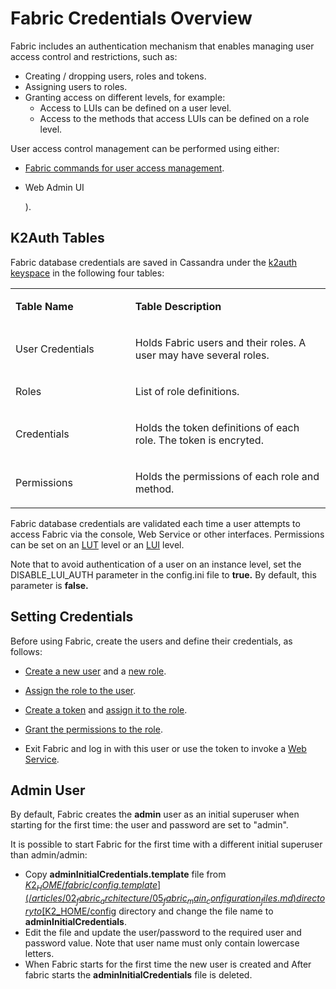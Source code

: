 # Fabric Credentials Overview

 Fabric includes an authentication mechanism that enables managing user access control and restrictions, such as:

- Creating / dropping users, roles and tokens.
- Assigning users to roles.
- Granting access on different levels, for example:
  - Access to LUIs can be defined on a user level.
  - Access to the methods that access LUIs can be defined on a role level.

User access control management can be performed using either:

- [Fabric commands for user access management]( <!— add link to #2-->).

- Web Admin UI

  <!-- Add a link- drop 4- Fabric Web Admin -->).

## K2Auth Tables

Fabric database credentials are saved in Cassandra under the [k2auth keyspace](/articles/02_fabric_architecture/06_cassandra_keyspaces_for_fabric.md) in the following four tables:  

<table>
<tbody>
<tr>
<td width="300pxl">
<p><strong>Table Name</strong></p>
</td>
<td width="600pxl">
<p><strong>Table Description</strong></p>
</td>
</tr>
<tr>
<td width="300pxl">
<p>User Credentials</p>
</td>
<td width="600pxl">
<p>Holds Fabric users and their roles. A user may have several roles.</p>
</td>
</tr>
<tr>
<td width="300pxl">
<p>Roles</p>
</td>
<td width="600pxl">
<p>List of role definitions.</p>
</td>
</tr>
<tr>
<td width="300pxl">
<p>Credentials</p>
</td>
<td width="600pxl">
<p>Holds the token definitions of each role. The token is encryted.</p>
</td>
</tr>
<tr>
<td width="300pxl">
<p>Permissions</p>
</td>
<td width="600pxl">
<p>Holds the permissions of each role and method.</p>
</td>
</tr>
</tbody>
</table>

Fabric database credentials are validated each time a user attempts to access Fabric via the console, Web Service or other interfaces. Permissions can be set on an [LUT](/articles/01_fabric_overview/02_fabric_glossary.md#lu--lut) level or an [LUI](/articles/01_fabric_overview/02_fabric_glossary.md#lui) level.

Note that to avoid authentication of a user on an instance level, set the DISABLE_LUI_AUTH parameter in the config.ini file to **true.** By default, this parameter is **false.**

## Setting Credentials

Before using Fabric, create the users and define their credentials, as follows: 

- [Create a new user](<!— add link to #2 – sub-section Create-->) and a [new role](<!— add link to #2 – sub-section Create-->).
- [Assign the role to the user](<!— add link to #2 – sub-section Assign-->).
- [Create a token](<!— add link to #2 – sub-section Create-->)  and [assign it to the role](<!— add link to #2 – sub-section Assign-->).
- [Grant the permissions to the role](<!— add link to #2 – sub-section Grant-->).

- Exit Fabric and log in with this user or use the token to invoke a [Web Service]().

## Admin User

By default, Fabric creates the **admin** user as an initial superuser when starting for the first time: the user and password are set to "admin". 

It is possible to start Fabric for the first time with a different initial superuser than admin/admin:

- Copy **adminInitialCredentials.template** file from [$K2_HOME/fabric/config.template](/articles/02_fabric_architecture/05_fabric_main_configuration_files.md) directory to [$K2_HOME/config](/articles/02_fabric_architecture/02_fabric_directories.md#k2_homeconfig) directory and change the file name to **adminInitialCredentials**.
- Edit the file and update the user/password to the required user and password value. Note that user name must only  contain lowercase letters.
- When Fabric starts for the first time the new user is created and After fabric starts the **adminInitialCredentials** file is deleted.